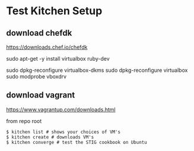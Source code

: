# Test Kitchen Setup

## download chefdk
https://downloads.chef.io/chefdk

sudo apt-get -y install virtualbox ruby-dev

sudo dpkg-reconfigure virtualbox-dkms
sudo dpkg-reconfigure virtualbox
sudo modprobe vboxdrv

## download vagrant
https://www.vagrantup.com/downloads.html

from repo root

```
$ kitchen list # shows your choices of VM's
$ kitchen create # downloads VM's
$ kitchen converge # test the STIG cookbook on Ubuntu
```
